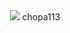 <div id="header" align="center">
<img src="https://media.tenor.com/MSaZhCBPynQAAAAC/blue-lock-anime.gif">
chopa113
</div>
